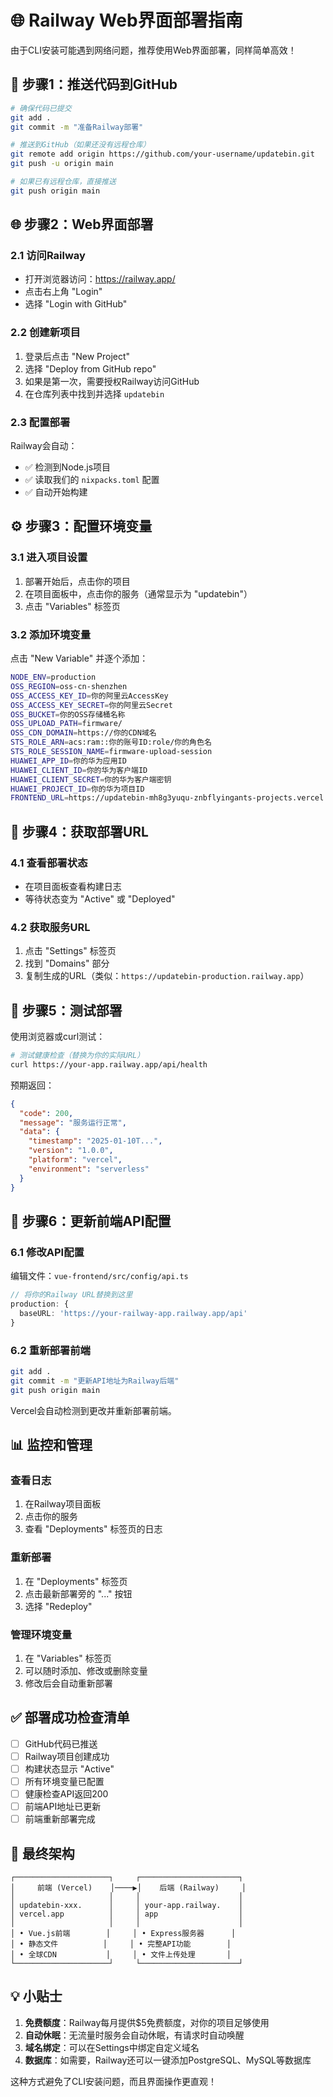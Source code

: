 # 🌐 Railway Web界面部署指南

由于CLI安装可能遇到网络问题，推荐使用Web界面部署，同样简单高效！

## 🚀 步骤1：推送代码到GitHub

```bash
# 确保代码已提交
git add .
git commit -m "准备Railway部署"

# 推送到GitHub（如果还没有远程仓库）
git remote add origin https://github.com/your-username/updatebin.git
git push -u origin main

# 如果已有远程仓库，直接推送
git push origin main
```

## 🌐 步骤2：Web界面部署

### 2.1 访问Railway
- 打开浏览器访问：https://railway.app/
- 点击右上角 "Login"
- 选择 "Login with GitHub"

### 2.2 创建新项目
1. 登录后点击 "New Project"
2. 选择 "Deploy from GitHub repo"
3. 如果是第一次，需要授权Railway访问GitHub
4. 在仓库列表中找到并选择 `updatebin`

### 2.3 配置部署
Railway会自动：
- ✅ 检测到Node.js项目
- ✅ 读取我们的 `nixpacks.toml` 配置
- ✅ 自动开始构建

## ⚙️ 步骤3：配置环境变量

### 3.1 进入项目设置
1. 部署开始后，点击你的项目
2. 在项目面板中，点击你的服务（通常显示为 "updatebin"）
3. 点击 "Variables" 标签页

### 3.2 添加环境变量
点击 "New Variable" 并逐个添加：

```bash
NODE_ENV=production
OSS_REGION=oss-cn-shenzhen
OSS_ACCESS_KEY_ID=你的阿里云AccessKey
OSS_ACCESS_KEY_SECRET=你的阿里云Secret
OSS_BUCKET=你的OSS存储桶名称
OSS_UPLOAD_PATH=firmware/
OSS_CDN_DOMAIN=https://你的CDN域名
STS_ROLE_ARN=acs:ram::你的账号ID:role/你的角色名
STS_ROLE_SESSION_NAME=firmware-upload-session
HUAWEI_APP_ID=你的华为应用ID
HUAWEI_CLIENT_ID=你的华为客户端ID
HUAWEI_CLIENT_SECRET=你的华为客户端密钥
HUAWEI_PROJECT_ID=你的华为项目ID
FRONTEND_URL=https://updatebin-mh8g3yuqu-znbflyingants-projects.vercel.app
```

## 🔗 步骤4：获取部署URL

### 4.1 查看部署状态
- 在项目面板查看构建日志
- 等待状态变为 "Active" 或 "Deployed"

### 4.2 获取服务URL
1. 点击 "Settings" 标签页
2. 找到 "Domains" 部分
3. 复制生成的URL（类似：`https://updatebin-production.railway.app`）

## 🧪 步骤5：测试部署

使用浏览器或curl测试：

```bash
# 测试健康检查（替换为你的实际URL）
curl https://your-app.railway.app/api/health
```

预期返回：
```json
{
  "code": 200,
  "message": "服务运行正常",
  "data": {
    "timestamp": "2025-01-10T...",
    "version": "1.0.0",
    "platform": "vercel",
    "environment": "serverless"
  }
}
```

## 🔄 步骤6：更新前端API配置

### 6.1 修改API配置
编辑文件：`vue-frontend/src/config/api.ts`

```typescript
// 将你的Railway URL替换到这里
production: {
  baseURL: 'https://your-railway-app.railway.app/api'
}
```

### 6.2 重新部署前端
```bash
git add .
git commit -m "更新API地址为Railway后端"
git push origin main
```

Vercel会自动检测到更改并重新部署前端。

## 📊 监控和管理

### 查看日志
1. 在Railway项目面板
2. 点击你的服务
3. 查看 "Deployments" 标签页的日志

### 重新部署
1. 在 "Deployments" 标签页
2. 点击最新部署旁的 "..." 按钮
3. 选择 "Redeploy"

### 管理环境变量
1. 在 "Variables" 标签页
2. 可以随时添加、修改或删除变量
3. 修改后会自动重新部署

## ✅ 部署成功检查清单

- [ ] GitHub代码已推送
- [ ] Railway项目创建成功
- [ ] 构建状态显示 "Active"
- [ ] 所有环境变量已配置
- [ ] 健康检查API返回200
- [ ] 前端API地址已更新
- [ ] 前端重新部署完成

## 🎯 最终架构

```
┌─────────────────────┐     ┌──────────────────────┐
│     前端 (Vercel)    │────▶│    后端 (Railway)     │
│                     │     │                      │
│ updatebin-xxx.      │     │ your-app.railway.    │
│ vercel.app          │     │ app                  │
│                     │     │                      │
│ • Vue.js前端        │     │ • Express服务器      │
│ • 静态文件          │     │ • 完整API功能        │
│ • 全球CDN           │     │ • 文件上传处理       │
└─────────────────────┘     └──────────────────────┘
```

## 💡 小贴士

1. **免费额度**：Railway每月提供$5免费额度，对你的项目足够使用
2. **自动休眠**：无流量时服务会自动休眠，有请求时自动唤醒
3. **域名绑定**：可以在Settings中绑定自定义域名
4. **数据库**：如需要，Railway还可以一键添加PostgreSQL、MySQL等数据库

这种方式避免了CLI安装问题，而且界面操作更直观！

